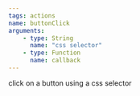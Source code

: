 ```yaml
---
tags: actions
name: buttonClick
arguments:
    - type: String
      name: "css selector"
    - type: Function
      name: callback
---
```


click on a button using a css selector